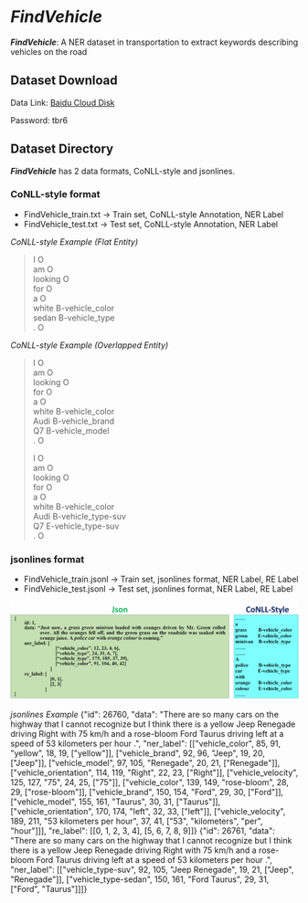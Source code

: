 # ***FindVehicle***
***FindVehicle***: A NER dataset in transportation to extract keywords describing vehicles on the road

## Dataset Download
Data Link: [Baidu Cloud Disk](https://pan.baidu.com/s/1NIuDeeIba-eKU5WtIY44nQ)

Password: tbr6

## Dataset Directory
***FindVehicle*** has 2 data formats, CoNLL-style and jsonlines. 
### CoNLL-style format
  - FindVehicle_train.txt -> Train set, CoNLL-style Annotation, NER Label
  - FindVehicle_test.txt -> Test set, CoNLL-style Annotation, NER Label

*CoNLL-style Example (Flat Entity)*
> I O  <br>
> am O <br>
> looking O  <br>
> for O  <br>
> a O  <br>
> white B-vehicle_color  <br>
> sedan B-vehicle_type  <br>
> . O  <br>

*CoNLL-style Example (Overlapped Entity)*
> I O  <br>
> am O  <br>
> looking O  <br>
> for O  <br>
> a O  <br>
> white B-vehicle_color  <br>
> Audi B-vehicle_brand  <br>
> Q7 B-vehicle_model  <br>
> . O  <br>
> 
>
> I O  <br>
> am O  <br>
> looking O  <br>
> for O  <br>
> a O  <br>
> white B-vehicle_color  <br>
> Audi B-vehicle_type-suv  <br>
> Q7 E-vehicle_type-suv  <br>
> . O  <br>


### jsonlines format
  - FindVehicle_train.jsonl -> Train set, jsonlines format, NER Label, RE Label
  - FindVehicle_test.jsonl -> Test set, jsonlines format, NER Label, RE Label
  
![test](https://github.com/GuanRunwei/FindVehicle/blob/main/images/ner_annotation_format.png)

*jsonlines Example*
{"id": 26760, "data": "There are so many cars on the highway that I cannot recognize but I think there is a yellow Jeep Renegade driving Right with 75 km/h and a rose-bloom Ford Taurus driving left at a speed of 53 kilometers per hour .", "ner_label": [["vehicle_color", 85, 91, "yellow", 18, 19, ["yellow"]], ["vehicle_brand", 92, 96, "Jeep", 19, 20, ["Jeep"]], ["vehicle_model", 97, 105, "Renegade", 20, 21, ["Renegade"]], ["vehicle_orientation", 114, 119, "Right", 22, 23, ["Right"]], ["vehicle_velocity", 125, 127, "75", 24, 25, ["75"]], ["vehicle_color", 139, 149, "rose-bloom", 28, 29, ["rose-bloom"]], ["vehicle_brand", 150, 154, "Ford", 29, 30, ["Ford"]], ["vehicle_model", 155, 161, "Taurus", 30, 31, ["Taurus"]], ["vehicle_orientation", 170, 174, "left", 32, 33, ["left"]], ["vehicle_velocity", 189, 211, "53 kilometers per hour", 37, 41, ["53", "kilometers", "per", "hour"]]], "re_label": [[0, 1, 2, 3, 4], [5, 6, 7, 8, 9]]}
{"id": 26761, "data": "There are so many cars on the highway that I cannot recognize but I think there is a yellow Jeep Renegade driving Right with 75 km/h and a rose-bloom Ford Taurus driving left at a speed of 53 kilometers per hour .", "ner_label": [["vehicle_type-suv", 92, 105, "Jeep Renegade", 19, 21, ["Jeep", "Renegade"]], ["vehicle_type-sedan", 150, 161, "Ford Taurus", 29, 31, ["Ford", "Taurus"]]]}

